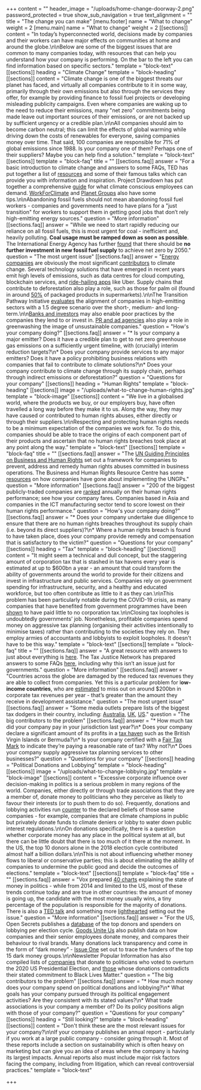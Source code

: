 +++
content = ""
header_image = "/uploads/home-change-doorway-2.png"
password_protected = true
show_sub_navigation = true
text_alignment = ""
title = "The change you can make"
[menu.footer]
name = "What to change"
weight = 2
[menu.main]
name = "What to change"
weight = 2
[[sections]]
content = "In today’s hyperconnected world, decisions made by companies and their workers can have major effects on communities at home and around the globe.\n\nBelow are some of the biggest issues that are common to many companies today, with resources that can help you understand how your company is performing. On the bar to the left you can find information based on specific sectors."
template = "block-text"
[[sections]]
heading = "Climate Change"
template = "block-heading"
[[sections]]
content = "Climate change is one of the biggest threats our planet has faced, and virtually all companies contribute to it in some way, primarily through their own emissions but also through the services they offer, for example by providing finance to fossil fuel projects or developing misleading publicity campaigns. Even where companies are waking up to the need to reduce their emissions, many \"net zero\" commitments being made leave out important sources of their emissions, or are not backed up by sufficient urgency or a credible plan.\n\nAll companies should aim to become carbon neutral; this can limit the effects of global warming while driving down the costs of renewables for everyone, saving companies money over time. That said, 100 companies are responsible for 71% of global emissions since 1988. Is your company one of them? Perhaps one of their suppliers? Maybe you can help find a solution."
template = "block-text"
[[sections]]
template = "block-faq"
title = ""
[[sections.faq]]
answer = "For a basic introduction to climate change and answers to some FAQs, TED has put together a list of [resources](https://countdown.ted.com/get-informed/) and some of their famous talks which can provide you with information and inspiration. Project Drawdown has put together a comprehensive [guide](https://drawdown.org/publications/climate-solutions-at-work) for what climate conscious employees can demand. [WorkForClimate](https://www.workforclimate.org/post/3-practical-tips-climate-action) and [Planet Groups](https://planetgroups.net/wp-content/uploads/2021/04/As-an-employee-what-can-I-do-for-Corporate-Climate-Action_EN.pdf) also have some tips.\n\nAbandoning fossil fuels should not mean abandoning fossil fuel workers - companies and governments need to have plans for a \"just transition\" for workers to support them in getting good jobs that don’t rely high-emitting energy sources."
question = "More information"
[[sections.faq]]
answer = "While we need to start rapidly reducing our reliance on all fossil fuels, this is most urgent for coal - inefficient and, heavily polluting. **Coal usage must be ramped down as soon as possible**. The International Energy Agency has further [found](https://www.iea.org/reports/net-zero-by-2050) that there should be **no further investment in new fossil fuel supply** to achieve net zero by 2050."
question = "The most urgent issue"
[[sections.faq]]
answer = "[Energy companies](https://honestwork.org/what-to-change/energy/) are obviously the most significant [contributors](https://cdn.cdp.net/cdp-production/cms/reports/documents/000/002/327/original/Carbon-Majors-Report-2017.pdf) to climate change. Several technology solutions that have emerged in recent years emit high levels of emissions, such as data centres for cloud computing, blockchain services, and [ride-hailing apps](https://www.ucsusa.org/resources/ride-hailing-climate-risks) like Uber. Supply chains that contribute to deforestation also play a role, such as those for palm oil (found in around [50%](https://www.wwf.org.uk/updates/8-things-know-about-palm-oil) of packaged products in supermarkets).\n\nThe Transition Pathway Initiative [evaluates](https://www.transitionpathwayinitiative.org/sectors) the alignment of companies in high-emitting sectors with a 1.5 degree scenario over the short-, medium- and long-term.\n\n[Banks and investors](https://honestwork.org/what-to-change/finance/) may also enable poor practices by the companies they lend to or invest in. [PR and ad agencies](https://cleancreatives.org/) also play a role in greenwashing the image of unsustainable companies."
question = "How's your company doing?"
[[sections.faq]]
answer = "* Is your company a major emitter? Does it have a credible plan to get to net zero greenhouse gas emissions on a sufficiently urgent timeline, with (crucially) interim reduction targets?\n* Does your company provide services to any major emitters? Does it have a policy prohibiting business relations with companies that fail to contribute to climate solutions?\n* Does your company contribute to climate change through its supply chain, perhaps through indirect emissions or deforestation?"
question = "Questions for your company"
[[sections]]
heading = "Human Rights"
template = "block-heading"
[[sections]]
image = "/uploads/what-to-change-human-rights.jpg"
template = "block-image"
[[sections]]
content = "We live in a globalised world, where the products we buy, or our employers buy, have often travelled a long way before they make it to us. Along the way, they may have caused or contributed to human rights abuses, either directly or through their suppliers.\n\nRespecting and protecting human rights needs to be a minimum expectation of the companies we work for. To do this, companies should be able to trace the origins of each component part of their products and ascertain that no human rights breaches took place at any point along the way."
template = "block-text"
[[sections]]
template = "block-faq"
title = ""
[[sections.faq]]
answer = "The [UN Guiding Principles on Business and Human Rights](https://www.ohchr.org/documents/publications/guidingprinciplesbusinesshr_en.pdf) set out a framework for companies to prevent, address and remedy human rights abuses committed in business operations. The Business and Human Rights Resource Centre has some [resources](https://www.business-humanrights.org/en/un-guiding-principles/implementation-tools-examples/implementation-by-companies) on how companies have gone about implementing the UNGPs."
question = "More information"
[[sections.faq]]
answer = "200 of the biggest publicly-traded companies are [ranked](https://www.corporatebenchmark.org/) annually on their human rights performance; see how your company fares. Companies based in Asia and companies in the ICT manufacturing sector tend to score lowest on their human rights performance."
question = "How's your company doing?"
[[sections.faq]]
answer = "* Does your company undertake due diligence to ensure that there are no human rights breaches throughout its supply chain (i.e. beyond its direct suppliers)?\n* Where a human rights breach is found to have taken place, does your company provide remedy and compensation that is satisfactory to the victim?"
question = "Questions for your company"
[[sections]]
heading = "Tax"
template = "block-heading"
[[sections]]
content = "It might seem a technical and dull concept, but the staggering amount of corporation tax that is stashed in tax havens every year is estimated at up to $600bn a year - an amount that could transform the ability of governments around the world to provide for their citizens and invest in infrastructure and public services. Companies rely on government spending for infrastructure, security, and a healthy and educated workforce, but too often contribute as little to it as they can.\n\nThis problem has been particularly notable during the COVID-19 crisis, as many companies that have benefited from government programmes have been [shown](https://www.reuters.com/article/us-health-coronavirus-companies-tax-excl/exclusive-u-s-taxpayers-virus-relief-went-to-firms-that-avoided-u-s-tax-idUSKBN2341ZE) to have paid little to no corporation tax.\n\nClosing tax loopholes is undoubtedly governments’ job. Nonetheless, profitable companies spend money on aggressive tax planning (organising their activities intentionally to minimise taxes) rather than contributing to the societies they rely on. They employ armies of accountants and lobbyists to exploit loopholes. It doesn't have to be this way."
template = "block-text"
[[sections]]
template = "block-faq"
title = ""
[[sections.faq]]
answer = "A great resource with answers to just about everything is [here](https://www.icij.org/investigations/panama-papers/what-is-a-tax-haven-offshore-finance-explained/). The Tax Justice Network has prepared answers to some FAQs [here](https://www.taxjustice.net/faq/), including why this isn’t an issue just for governments."
question = "More information"
[[sections.faq]]
answer = "Countries across the globe are damaged by the reduced tax revenues they are able to collect from companies. Yet this is a particular problem for l**ow-income countries**, who are [estimated](https://www.imf.org/external/pubs/ft/fandd/2019/09/tackling-global-tax-havens-shaxon.htm) to miss out on around $200bn in corporate tax revenues per year - that’s greater than the amount they receive in development assistance."
question = "The most urgent issue"
[[sections.faq]]
answer = "Some media outlets prepare lists of the biggest tax dodgers in their country, including: [Australia](https://michaelwest.com.au/revealed-australias-top-40-tax-dodgers-for-2021/), [UK](https://www.thisismoney.co.uk/money/news/article-6522913/Almost-1-5-biggest-firms-paid-year-5-got-handout-taxman.html), [US](https://itep.org/corporate-tax-avoidance-under-the-tax-cuts-and-jobs-act/)."
question = "The big contributors to the problem"
[[sections.faq]]
answer = "* How much tax did your company pay in your jurisdiction last year?\n* Does your company declare a significant amount of its profits in a [tax haven](https://cthi.taxjustice.net/en/) such as the British Virgin Islands or Bermuda?\n* Is your company certified with a [Fair Tax Mark](https://fairtaxmark.net/) to indicate they’re paying a reasonable rate of tax? Why not?\n* Does your company supply aggressive tax planning services to other businesses?"
question = "Questions for your company"
[[sections]]
heading = "Political Donations and Lobbying"
template = "block-heading"
[[sections]]
image = "/uploads/what-to-change-lobbying.jpg"
template = "block-image"
[[sections]]
content = "Excessive corporate influence over decision-making in politics is a serious problem in many regions of the world. Companies, either directly or through trade associations that they are a member of, donate money to politicians who they perceive as likely to favour their interests (or to push them to do so). Frequently, donations and lobbying activities run [counter](https://politicalaccountability.net/hifi/files/Conflicted-Consequences.pdf) to the declared beliefs of those same companies - for example, companies that are climate champions in public but privately donate funds to climate deniers or lobby to water down public interest regulations.\n\nOn donations specifically, there is a question whether corporate money has any place in the political system at all, but there can be little doubt that there is too much of it there at the moment. In the US, the top 10 donors alone in the 2018 election cycle contributed almost half a billion dollars.\n\nThis is not about influencing whether money flows to liberal or conservative parties; this is about eliminating the ability of companies to undermine the public good and decide the outcomes of elections."
template = "block-text"
[[sections]]
template = "block-faq"
title = ""
[[sections.faq]]
answer = "Vox prepared [40 charts](https://www.vox.com/2014/7/30/5949581/money-in-politics-charts-explain) explaining the state of money in politics - while from 2014 and limited to the US, most of these trends continue today and are true in other countries: the amount of money is going up, the candidate with the most money usually wins, a tiny percentage of the population is responsible for the majority of donations. There is also a [TED talk](https://www.ted.com/talks/lawrence_lessig_we_the_people_and_the_republic_we_must_reclaim) and something more [lighthearted](https://www.youtube.com/watch?v=Ylomy1Aw9Hk) setting out the issue."
question = "More information"
[[sections.faq]]
answer = "For the US, Open Secrets publishes a [database](https://www.opensecrets.org/orgs/all-profiles) of the top donors and spenders on lobbying per election cycle. [Goods Unite Us](https://www.goodsuniteus.com/) also publish data on how companies and their senior employees donate money, and compares their behaviour to rival brands. Many donations lack transparency and come in the form of “dark money” - [Issue One](https://www.issueone.org/dark-money/) set out to trace the funders of the top 15 dark money groups.\n\nNewsletter Popular Information has also compiled lists of [companies](https://popular.info/p/the-january-6-corporate-accountability?s=r) that donate to politicians who voted to overturn the 2020 US Presidential Election, and [those](https://popular.info/p/corporations-tweet-support-for-black?s=r) whose donations contradicts their stated commitment to Black Lives Matter."
question = "The big contributors to the problem"
[[sections.faq]]
answer = "* How much money does your company spend on political donations and lobbying?\n* What goals has your company pursued through its political engagement activities? Are they consistent with its stated values?\n* What trade associations is your company a member of? Do its policy positions align with those of your company?"
question = "Questions for your company"
[[sections]]
heading = "Still looking?"
template = "block-heading"
[[sections]]
content = "Don't think these are the most relevant issues for your company?\n\nIf your company publishes an annual report - particularly if you work at a large public company - consider going through it. Most of these reports include a section on sustainability which is often heavy on marketing but can give you an idea of areas where the company is having its largest impacts. Annual reports also must include major risk factors facing the company, including from litigation, which can reveal controversial practices."
template = "block-text"

+++
